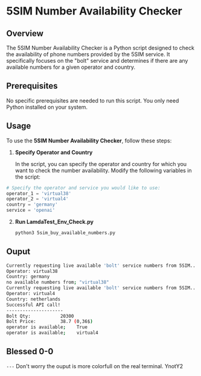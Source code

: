 # 5SIM Number Availability Checker

## Overview

The 5SIM Number Availability Checker is a Python script designed to check the availability of phone numbers provided by the 5SIM service. It specifically focuses on the "bolt" service and determines if there are any available numbers for a given operator and country.

## Prerequisites

No specific prerequisites are needed to run this script. You only need Python installed on your system.

## Usage

To use the **5SIM Number Availability Checker**, follow these steps:

1. **Specify Operator and Country**

   In the script, you can specify the operator and country for which you want to check the number availability. Modify the following variables in the script:
   
```python
# Specify the operator and service you would like to use:
operator_1 = 'virtual38'
operator_2 = 'virtual4'
country = 'germany'
service = 'openai'
```

2. **Run LamdaTest_Env_Check.py**
   
   ```bash
   python3 5sim_buy_available_numbers.py
   ```

## Ouput 
```bash
Currently requesting live available 'bolt' service numbers from 5SIM...
Operator: virtual38
Country: germany
no available numbers from; "virtual38"
Currently requesting live available 'bolt' service numbers from 5SIM...
Operator: virtual4
Country: netherlands
Successful API call!
---------------------
Bolt Qty:           20300
Bolt Price:         38.7 (0,36$)
operator is available;    True
operator is available;    virtual4

```
## Blessed 0-0
```---```
Don't worry the ouput is more colorfull on the real terminal. YnotY2 
